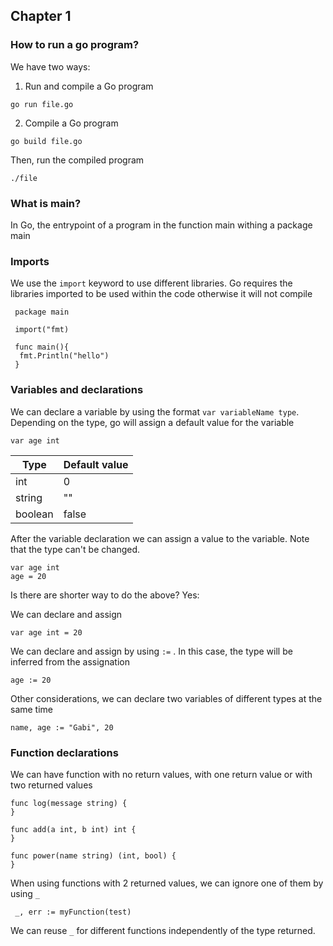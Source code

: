 ## Chapter 1

### How to run a go program?

We have two ways:

1. Run and compile a Go program

```
go run file.go
```

2. Compile a Go program

```
go build file.go
```

Then, run the compiled program

```
./file
```

### What is main?

In Go, the entrypoint of a program in the function main withing a package main

### Imports

We use the `import` keyword to use different libraries. Go requires the libraries imported to be used within the code otherwise it will not compile

```
 package main

 import("fmt)

 func main(){
  fmt.Println("hello")
 }
```

### Variables and declarations

We can declare a variable by using the format `var variableName type`. Depending on the type, go will assign a default value for the variable

```
var age int
```

| Type    | Default value |
| ------- | ------------- |
| int     | 0             |
| string  | ""            |
| boolean | false         |

After the variable declaration we can assign a value to the variable. Note that the type can't be changed.

```
var age int
age = 20
```

Is there are shorter way to do the above? Yes:

We can declare and assign

```
var age int = 20
```

We can declare and assign by using `:=` . In this case, the type will be inferred from the assignation

```
age := 20
```

Other considerations, we can declare two variables of different types at the same time

```
name, age := "Gabi", 20
```

### Function declarations

We can have function with no return values, with one return value or with two returned values

```
func log(message string) {
}

func add(a int, b int) int {
}

func power(name string) (int, bool) {
}
```

When using functions with 2 returned values, we can ignore one of them by using `_`

```
 _, err := myFunction(test)
```

We can reuse `_` for different functions independently of the type returned.
